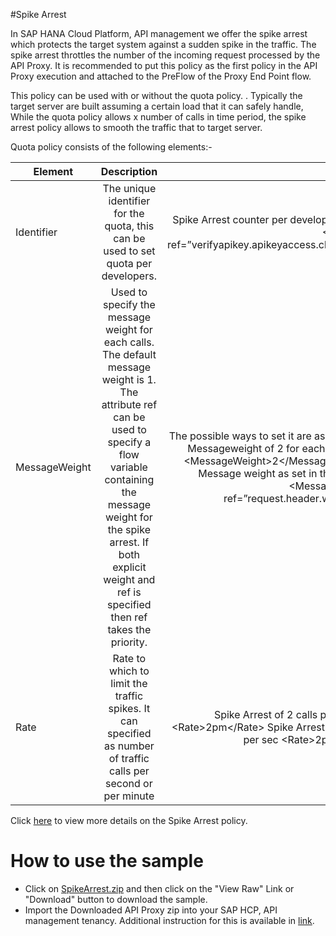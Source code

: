 #Spike Arrest

In SAP HANA Cloud Platform, API management we offer the spike arrest which protects the target system against a sudden spike in the traffic. The spike arrest throttles the number of the incoming request processed by the API Proxy.
It is recommended to put this policy as the first policy in the API Proxy execution and attached to the PreFlow of the Proxy End Point flow.

This policy can be used with or without the quota policy. . 
Typically the target server are built assuming a certain load that it can safely handle, While the quota policy allows x number of calls in time period, the spike arrest policy allows to smooth the traffic that to target server.


Quota policy consists of the following elements:-

| Element        | Description           | Example  |
| ------------- |:-------------:| -----:|
| Identifier     |The unique identifier for the quota, this can be used to set quota per developers. | Spike Arrest counter per developer apikey &lt;Identifier ref=”verifyapikey.apikeyaccess.client_id”/&gt;|
| MessageWeight | Used to specify the message weight for each calls. The default message weight is 1. The attribute ref can be used to specify a flow variable containing the message weight for the spike arrest. If both explicit weight and ref is specified then ref takes the priority.|The possible ways to set it are as follows:- Messageweight of 2 for each message &lt;MessageWeight>2&lt;/MessageWeight> Message weight as set in the header &lt;MessageWeight ref=”request.header.weight” />|
| Rate     | Rate to which to limit the traffic spikes. It can specified as number of traffic calls per second or per minute  | Spike Arrest of 2 calls per minute &lt;Rate&gt;2pm&lt;/Rate&gt;  Spike Arrest of 2 calls per sec &lt;Rate&gt;2ps&lt;/Rate&gt;|

Click [here](https://help.hana.ondemand.com/apim_od/frameset.htm?bf441dc839034613b059cb508ad610f7.html) to view more details on the Spike Arrest policy.

# How to use the sample

* Click on [SpikeArrest.zip](./SpikeArrest.zip) and then click on the "View Raw" Link or "Download" button to download the sample.
* Import the Downloaded API Proxy zip into your SAP HCP, API management tenancy. Additional instruction for this is available in [link](https://help.hana.ondemand.com/apim_od/frameset.htm?9342a932441e45cd9636eb0a01a89958.html).

